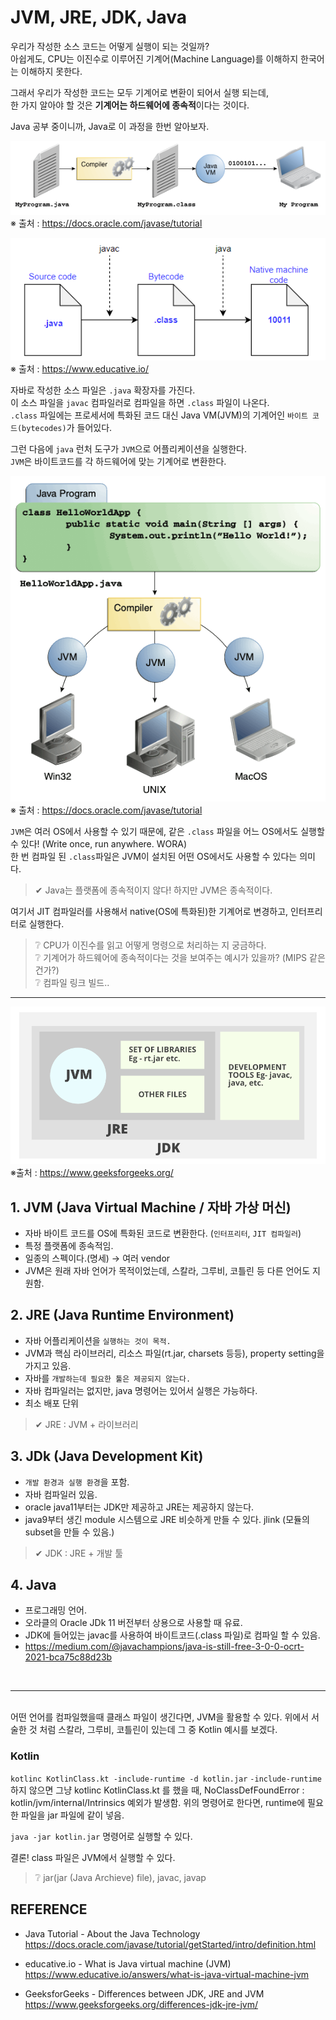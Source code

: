 # JVM, JRE, JDK, Java
우리가 작성한 소스 코드는 어떻게 실행이 되는 것일까? </br>
아쉽게도, CPU는 이진수로 이루어진 기계어(Machine Language)를 이해하지 한국어는 이해하지 못한다. </br>

그래서 우리가 작성한 코드는 모두 기계어로 변환이 되어서 실행 되는데, </br>
한 가지 알아야 할 것은 <b>기계어는 하드웨어에 종속적</b>이다는 것이다.

Java 공부 중이니까, Java로 이 과정을 한번 알아보자.

![Overview of the software development process](Reference-Image/java-overview.png) </br>
※ 출처 : https://docs.oracle.com/javase/tutorial

![From Java Source code to native machine code](Reference-Image/java-source2machineCode.png) </br>
※ 출처 : https://www.educative.io/

자바로 작성한 소스 파일은 `.java` 확장자를 가진다. </br>
이 소스 파일을 `javac` 컴파일러로 컴파일을 하면 `.class` 파일이 나온다. </br>
`.class` 파일에는 프로세서에 특화된 코드 대신 Java VM(JVM)의 기계어인 `바이트 코드(bytecodes)`가 들어있다. </br>

그런 다음에 `java` 런처 도구가 `JVM`으로 어플리케이션을 실행한다. </br>
`JVM`은 바이트코드를 각 하드웨어에 맞는 기계어로 변환한다.

![jvm overview](Reference-Image/jvm-overview.png) </br>
※ 출처 : https://docs.oracle.com/javase/tutorial

`JVM`은 여러 OS에서 사용할 수 있기 때문에, 같은 `.class` 파일을 어느 OS에서도 실행할 수 있다! (Write once, run anywhere. WORA) </br>
한 번 컴파일 된 `.class`파일은 JVM이 설치된 어떤 OS에서도 사용할 수 있다는 의미다.
> ✔ Java는 플랫폼에 종속적이지 않다! 하지만 JVM은 종속적이다.

여기서 JIT 컴파일러를 사용해서 native(OS에 특화된)한 기계어로 변경하고, 인터프리터로 실행한다.

> ❔ CPU가 이진수를 읽고 어떻게 명령으로 처리하는 지 궁금하다. </br>
❔ 기계어가 하드웨어에 종속적이다는 것을 보여주는 예시가 있을까? (MIPS 같은건가?) </br>
❔ 컴파일 링크 빌드..
<hr>

![JVM, JRE, JDK](Reference-Image/JVM-JRE-JDK.png) <br>
※출처 : https://www.geeksforgeeks.org/

## 1. JVM (Java Virtual Machine / 자바 가상 머신)
* 자바 바이트 코드를 OS에 특화된 코드로 변환한다. (`인터프리터`, `JIT 컴파일러`)
* 특정 플랫폼에 종속적임.
* 일종의 스펙이다.(명세) → 여러 vendor
* JVM은 원래 자바 언어가 목적이었는데, 스칼라, 그루비, 코틀린 등 다른 언어도 지원함.

## 2. JRE (Java Runtime Environment)
* 자바 어플리케이션을 `실행하는 것이 목적.` 
* JVM과 핵심 라이브러리, 리소스 파일(rt.jar, charsets 등등), property setting을 가지고 있음.
* 자바를 `개발하는데 필요한 툴은 제공되지 않는다.`
* 자바 컴파일러는 없지만, java 명령어는 있어서 실행은 가능하다.
* 최소 배포 단위

> ✔ JRE : JVM + 라이브러리 

## 3. JDk (Java Development Kit)
* `개발 환경과 실행 환경`을 포함.
* 자바 컴파일러 있음.
* oracle java11부터는 JDK만 제공하고 JRE는 제공하지 않는다.
* java9부터 생긴 module 시스템으로 JRE 비슷하게 만들 수 있다. jlink (모듈의 subset을 만들 수 있음.)

> ✔ JDK : JRE + 개발 툴

## 4. Java
* 프로그래밍 언어.
* 오라클의 Oracle JDk 11 버전부터 상용으로 사용할 때 유료.
* JDK에 들어있는 javac를 사용하여 바이트코드(.class 파일)로 컴파일 할 수 있음.
* https://medium.com/@javachampions/java-is-still-free-3-0-0-ocrt-2021-bca75c88d23b

</br><hr></br>
어떤 언어를 컴파일했을때 클래스 파일이 생긴다면, JVM을 활용할 수 있다.
위에서 서술한 것 처럼 스칼라, 그루비, 코틀린이 있는데 그 중 Kotlin 예시를 보겠다.

### Kotlin
`kotlinc KotlinClass.kt -include-runtime -d kotlin.jar`
`-include-runtime` 하지 않으면 그냥 kotlinc KotlinClass.kt 를 했을 때, NoClassDefFoundError : kotlin/jvm/internal/Intrinsics 예외가 발생함.
위의 명령어로 한다면, runtime에 필요한 파일을 jar 파일에 같이 넣음.

`java -jar kotlin.jar` 명령어로 실행할 수 있다.

결론! class 파일은 JVM에서 실행할 수 있다.


> ❔ jar(jar (Java Archieve) file), javac, javap

## REFERENCE
* Java Tutorial - About the Java Technology </br>
https://docs.oracle.com/javase/tutorial/getStarted/intro/definition.html

* educative.io - What is Java virtual machine (JVM) </br>
https://www.educative.io/answers/what-is-java-virtual-machine-jvm

* GeeksforGeeks - Differences between JDK, JRE and JVM </br>
https://www.geeksforgeeks.org/differences-jdk-jre-jvm/